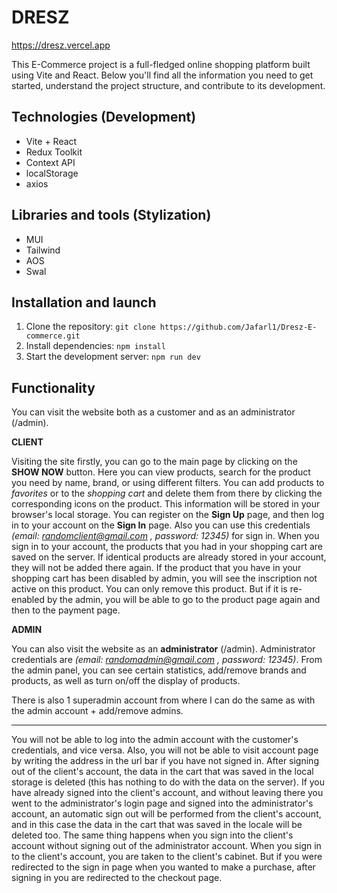 # DRESZ

https://dresz.vercel.app

This E-Commerce project is a full-fledged online shopping platform built using Vite and React. Below you'll find all the information you need to get started, understand the project structure, and contribute to its development.

## Technologies (Development)

- Vite + React
- Redux Toolkit
- Context API
- localStorage
- axios

## Libraries and tools (Stylization)

- MUI
- Tailwind
- AOS
- Swal

## Installation and launch

1. Clone the repository: `git clone https://github.com/Jafarl1/Dresz-E-commerce.git`
2. Install dependencies: `npm install`
3. Start the development server: `npm run dev`

## Functionality

You can visit the website both as a customer and as an administrator (/admin).

**CLIENT**

Visiting the site firstly, you can go to the main page by clicking on the **SHOW NOW** button. Here you can view products, search for the product you need by name, brand, or using different filters. You can add products to _favorites_ or to the _shopping cart_ and delete them from there by clicking the corresponding icons on the product. This information will be stored in your browser's local storage.
You can register on the **Sign Up** page, and then log in to your account on the **Sign In** page. Also you can use this credentials _(email: randomclient@gmail.com , password: 12345)_ for sign in. When you sign in to your account, the products that you had in your shopping cart are saved on the server. If identical products are already stored in your account, they will not be added there again. If the product that you have in your shopping cart has been disabled by admin, you will see the inscription not active on this product. You can only remove this product. But if it is re-enabled by the admin, you will be able to go to the product page again and then to the payment page.

**ADMIN**

You can also visit the website as an **administrator** (/admin). Administrator credentials are _(email: randomadmin@gmail.com , password: 12345)_. From the admin panel, you can see certain statistics, add/remove brands and products, as well as turn on/off the display of products.

There is also 1 superadmin account from where I can do the same as with the admin account + add/remove admins.

---

You will not be able to log into the admin account with the customer's credentials, and vice versa. Also, you will not be able to visit account page by writing the address in the url bar if you have not signed in.
After signing out of the client's account, the data in the cart that was saved in the local storage is deleted (this has nothing to do with the data on the server). If you have already signed into the client's account, and without leaving there you went to the administrator's login page and signed into the administrator's account, an automatic sign out will be performed from the client's account, and in this case the data in the cart that was saved in the locale will be deleted too. The same thing happens when you sign into the client's account without signing out of the administrator account.
When you sign in to the client's account, you are taken to the client's cabinet. But if you were redirected to the sign in page when you wanted to make a purchase, after signing in you are redirected to the checkout page.
